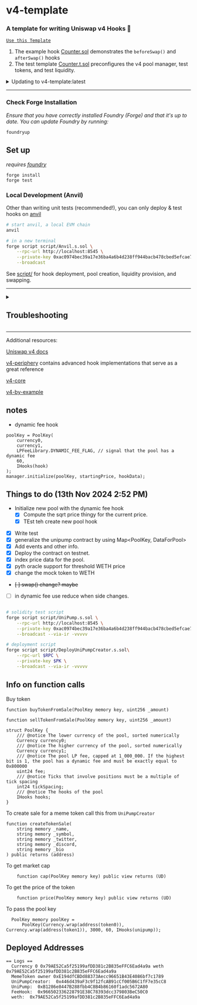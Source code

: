 # v4-template

### **A template for writing Uniswap v4 Hooks 🦄**

[`Use this Template`](https://github.com/uniswapfoundation/v4-template/generate)

1. The example hook [Counter.sol](src/Counter.sol) demonstrates the `beforeSwap()` and `afterSwap()` hooks
2. The test template [Counter.t.sol](test/Counter.t.sol) preconfigures the v4 pool manager, test tokens, and test liquidity.

<details>
<summary>Updating to v4-template:latest</summary>

This template is actively maintained -- you can update the v4 dependencies, scripts, and helpers:

```bash
git remote add template https://github.com/uniswapfoundation/v4-template
git fetch template
git merge template/main <BRANCH> --allow-unrelated-histories
```

</details>

---

### Check Forge Installation

_Ensure that you have correctly installed Foundry (Forge) and that it's up to date. You can update Foundry by running:_

```
foundryup
```

## Set up

_requires [foundry](https://book.getfoundry.sh)_

```
forge install
forge test
```

### Local Development (Anvil)

Other than writing unit tests (recommended!), you can only deploy & test hooks on [anvil](https://book.getfoundry.sh/anvil/)

```bash
# start anvil, a local EVM chain
anvil

# in a new terminal
forge script script/Anvil.s.sol \
    --rpc-url http://localhost:8545 \
    --private-key 0xac0974bec39a17e36ba4a6b4d238ff944bacb478cbed5efcae784d7bf4f2ff80 \
    --broadcast
```

See [script/](script/) for hook deployment, pool creation, liquidity provision, and swapping.

---

<details>
<summary><h2>Troubleshooting</h2></summary>

### _Permission Denied_

When installing dependencies with `forge install`, Github may throw a `Permission Denied` error

Typically caused by missing Github SSH keys, and can be resolved by following the steps [here](https://docs.github.com/en/github/authenticating-to-github/connecting-to-github-with-ssh)

Or [adding the keys to your ssh-agent](https://docs.github.com/en/authentication/connecting-to-github-with-ssh/generating-a-new-ssh-key-and-adding-it-to-the-ssh-agent#adding-your-ssh-key-to-the-ssh-agent), if you have already uploaded SSH keys

### Hook deployment failures

Hook deployment failures are caused by incorrect flags or incorrect salt mining

1. Verify the flags are in agreement:
   - `getHookCalls()` returns the correct flags
   - `flags` provided to `HookMiner.find(...)`
2. Verify salt mining is correct:
   - In **forge test**: the _deployer_ for: `new Hook{salt: salt}(...)` and `HookMiner.find(deployer, ...)` are the same. This will be `address(this)`. If using `vm.prank`, the deployer will be the pranking address
   - In **forge script**: the deployer must be the CREATE2 Proxy: `0x4e59b44847b379578588920cA78FbF26c0B4956C`
     - If anvil does not have the CREATE2 deployer, your foundry may be out of date. You can update it with `foundryup`

</details>

---

Additional resources:

[Uniswap v4 docs](https://docs.uniswap.org/contracts/v4/overview)

[v4-periphery](https://github.com/uniswap/v4-periphery) contains advanced hook implementations that serve as a great reference

[v4-core](https://github.com/uniswap/v4-core)

[v4-by-example](https://v4-by-example.org)

## notes

- dynamic fee hook

```solidity
poolKey = PoolKey(
    currency0,
    currency1,
    LPFeeLibrary.DYNAMIC_FEE_FLAG, // signal that the pool has a dynamic fee
    60,
    IHooks(hook)
);
manager.initialize(poolKey, startingPrice, hookData);
```

## Things to do (13th Nov 2024 2:52 PM)

- Initialize new pool with the dynamic fee hook
  - [x] Compute the sqrt price thingy for the current price.
  - [x] TEst teh create new pool hook
- [x] Write test
- [x] generalize the unipump contract by using Map<PoolKey, DataForPool>
- [x] Add events and other info.
- [x] Deploy the contract on testnet.
- [x] index price data for the pool.
- [x] pyth oracle support for threshold WETH price
- [x] change the mock token to WETH
- ~~[ ] swap() change? maybe~~
- [ ] in dynamic fee use reduce when side changes.

```bash

# solidity test script
forge script script/UniPump.s.sol \
    --rpc-url http://localhost:8545 \
    --private-key 0xac0974bec39a17e36ba4a6b4d238ff944bacb478cbed5efcae784d7bf4f2ff80 \
    --broadcast --via-ir -vvvvv
```

```bash
# deployment script
forge script script/DeployUniPumpCreator.s.sol\
    --rpc-url $RPC \
    --private-key $PK \
    --broadcast --via-ir -vvvvv
```

## Info on function calls

Buy token

```solidity
function buyTokenFromSale(PoolKey memory key, uint256 _amount)
```

```solidity
function sellTokenFromSale(PoolKey memory key, uint256 _amount)
```

```solidity
struct PoolKey {
    /// @notice The lower currency of the pool, sorted numerically
    Currency currency0;
    /// @notice The higher currency of the pool, sorted numerically
    Currency currency1;
    /// @notice The pool LP fee, capped at 1_000_000. If the highest bit is 1, the pool has a dynamic fee and must be exactly equal to 0x800000
    uint24 fee;
    /// @notice Ticks that involve positions must be a multiple of tick spacing
    int24 tickSpacing;
    /// @notice The hooks of the pool
    IHooks hooks;
}
```

To create sale for a meme token call this from `UniPumpCreator`

```
function createTokenSale(
    string memory _name,
    string memory _symbol,
    string memory _twitter,
    string memory _discord,
    string memory _bio
) public returns (address)
```

To get market cap

```solidity
    function cap(PoolKey memory key) public view returns (UD)
```

To get the price of the token

```solidity
    function price(PoolKey memory key) public view returns (UD)
```

To pass the pool key

```
  PoolKey memory poolKey =
      PoolKey(Currency.wrap(address(token0)), Currency.wrap(address(token1)), 3000, 60, IHooks(unipump));
```

## Deployed Addresses

```
== Logs ==
  Currency 0 0x79AE52Ca5f25199afDD381c2B835eFFC6Ead4a9a weth 0x79AE52Ca5f25199afDD381c2B835eFFC6Ead4a9a
  MemeToken owner 0xE194dfCBDd88373Aecc96651B43E4086bf7c1789
  UniPumpCreator:  0x446d439aF3c9f12fcAB91cCf005B6C1fF7e35cC8
  UniPump:  0xB1286e8447B288fbb4C8B4b86160f1adc5672A80
  FeeHook:  0x966502336228791E38C78393dcc379803BeC50C0
  weth:  0x79AE52Ca5f25199afDD381c2B835eFFC6Ead4a9a
```
